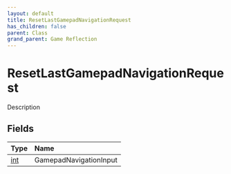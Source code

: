 ```yaml
---
layout: default
title: ResetLastGamepadNavigationRequest
has_children: false
parent: Class
grand_parent: Game Reflection
---
```

# ResetLastGamepadNavigationRequest
Description 

## Fields

| Type | Name |
|:----------|:--------------|
| [int](/riftbreaker-wiki/docs/game-reflection/enums/int/) | GamepadNavigationInput |

